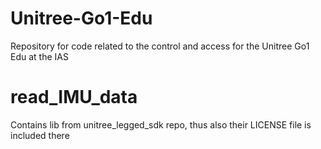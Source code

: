 # Unitree-Go1-Edu
Repository for code related to the control and access for the Unitree Go1 Edu at the IAS

# read_IMU_data
Contains lib from unitree_legged_sdk repo, thus also their LICENSE file is included there